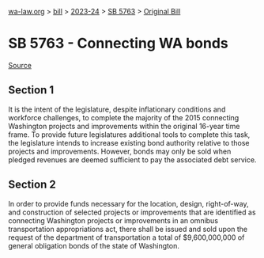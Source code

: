 [wa-law.org](/) > [bill](/bill/) > [2023-24](/bill/2023-24/) > [SB 5763](/bill/2023-24/sb/5763/) > [Original Bill](/bill/2023-24/sb/5763/1/)

# SB 5763 - Connecting WA bonds

[Source](http://lawfilesext.leg.wa.gov/biennium/2023-24/Pdf/Bills/Senate%20Bills/5763.pdf)

## Section 1
It is the intent of the legislature, despite inflationary conditions and workforce challenges, to complete the majority of the 2015 connecting Washington projects and improvements within the original 16-year time frame. To provide future legislatures additional tools to complete this task, the legislature intends to increase existing bond authority relative to those projects and improvements. However, bonds may only be sold when pledged revenues are deemed sufficient to pay the associated debt service.

## Section 2
In order to provide funds necessary for the location, design, right-of-way, and construction of selected projects or improvements that are identified as connecting Washington projects or improvements in an omnibus transportation appropriations act, there shall be issued and sold upon the request of the department of transportation a total of $9,600,000,000 of general obligation bonds of the state of Washington.
